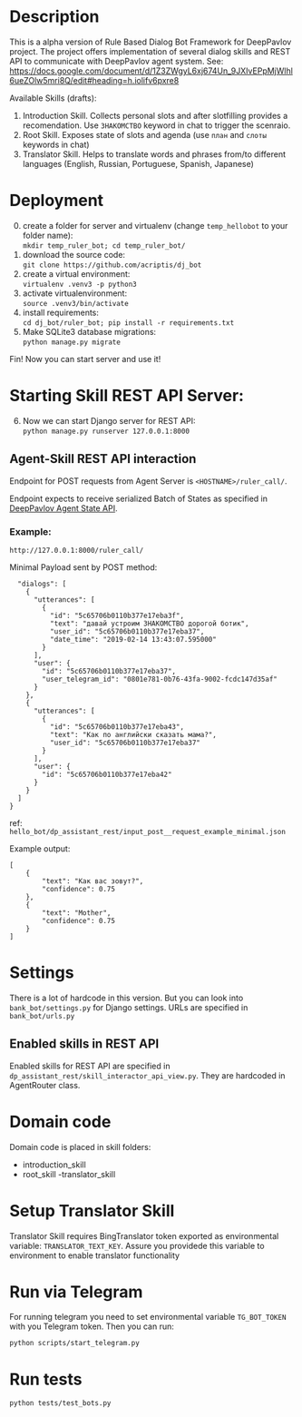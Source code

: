 # Description
This is a alpha version of Rule Based Dialog Bot Framework 
for DeepPavlov project.
The project offers implementation of several dialog skills and
REST API to communicate with DeepPavlov agent system. 
See: https://docs.google.com/document/d/1Z3ZWgyL6xj674Un_9JXIvEPpMjWlhl6ueZOlw5mri8Q/edit#heading=h.iolifv6pxre8 
 
Available Skills (drafts):
1. Introduction Skill. Collects personal slots and after slotfilling provides a recomendation. Use `ЗНАКОМСТВО` keyword in chat to trigger the scenraio.
2. Root Skill. Exposes state of slots and agenda (use `план` and `слоты` keywords in chat)
3. Translator Skill. Helps to translate words and phrases from/to different languages (English, Russian, Portuguese, Spanish, Japanese)
# Deployment
0. create a folder for server and virtualenv (change `temp_hellobot` to your folder name):  
`mkdir temp_ruler_bot; cd temp_ruler_bot/`
1. download the source code:  
`git clone https://github.com/acriptis/dj_bot`
2. create a virtual environment:  
`virtualenv .venv3 -p python3`
3. activate virtualenvironment:  
`source .venv3/bin/activate`
4. install requirements:  
`cd dj_bot/ruler_bot; pip install -r requirements.txt`
5. Make SQLite3 database migrations:  
`python manage.py migrate`

Fin! Now you can start server and use it!

# Starting Skill REST API Server:
6. Now we can start Django server for REST API:  
`python manage.py runserver 127.0.0.1:8000`

## Agent-Skill REST API interaction
Endpoint for POST requests from Agent Server is `<HOSTNAME>/ruler_call/`.
 
Endpoint expects to receive serialized Batch of States as specified in [DeepPavlov Agent State API](https://docs.google.com/document/d/1Z3ZWgyL6xj674Un_9JXIvEPpMjWlhl6ueZOlw5mri8Q/edit#heading=h.iolifv6pxre8).

### Example: 

`http://127.0.0.1:8000/ruler_call/`

Minimal Payload sent by POST method: 
```{
  "dialogs": [
    {
      "utterances": [
        {
          "id": "5c65706b0110b377e17eba3f",
          "text": "давай устроим ЗНАКОМСТВО дорогой ботик",
          "user_id": "5c65706b0110b377e17eba37",
          "date_time": "2019-02-14 13:43:07.595000"
        }
      ],
      "user": {
        "id": "5c65706b0110b377e17eba37",
        "user_telegram_id": "0801e781-0b76-43fa-9002-fcdc147d35af"
      }
    },
    {
      "utterances": [
        {
          "id": "5c65706b0110b377e17eba43",
          "text": "Как по английски сказать мама?",
          "user_id": "5c65706b0110b377e17eba37"
        }
      ],
      "user": {
        "id": "5c65706b0110b377e17eba42"
      }
    }
  ]
}
```

ref: `hello_bot/dp_assistant_rest/input_post__request_example_minimal.json`

Example output:
```
[
    {
        "text": "Как вас зовут?",
        "confidence": 0.75
    },
    {
        "text": "Mother",
        "confidence": 0.75
    }
]
``` 

# Settings
There is a lot of hardcode in this version.
But you can look into `bank_bot/settings.py` for Django settings.
URLs are specified in `bank_bot/urls.py`

## Enabled skills in REST API
Enabled skills for REST API are specified in `dp_assistant_rest/skill_interactor_api_view.py`. 
They are hardcoded in AgentRouter class.

# Domain code
Domain code is placed in skill folders: 
- introduction_skill
- root_skill 
-translator_skill

# Setup Translator Skill
Translator Skill requires BingTranslator token exported as environmental variable:
`TRANSLATOR_TEXT_KEY`. Assure you providede this variable to environment to enable translator functionality
# Run via Telegram
For running telegram you need to set environmental variable 
`TG_BOT_TOKEN` with you Telegram token.
Then you can run:

`python scripts/start_telegram.py`

# Run tests
`python tests/test_bots.py`